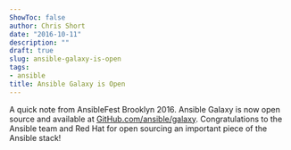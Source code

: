 ```yaml
---
ShowToc: false
author: Chris Short
date: "2016-10-11"
description: ""
draft: true
slug: ansible-galaxy-is-open
tags:
- ansible
title: Ansible Galaxy is Open
---
```


A quick note from AnsibleFest Brooklyn 2016. Ansible Galaxy is now open source and available at [GitHub.com/ansible/galaxy](https://github.com/ansible/galaxy). Congratulations to the Ansible team and Red Hat for open sourcing an important piece of the Ansible stack!
